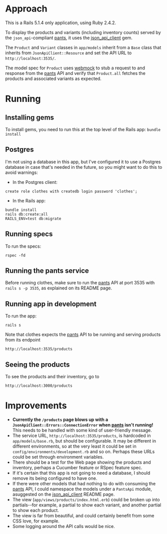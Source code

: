# Approach

This is a Rails 5.1.4 only application, using Ruby 2.4.2.

To display the products and variants (including inventory counts) served by the `json_api`-compliant [pants](https://github.com/apoorva-muralidhara/pants), it uses the [json_api_client](http://github.com/chingor13/json_api_client) gem.

The `Product` and `Variant` classes in `app/models` inherit from a `Base` class that inherits from `JsonApiClient::Resource` and set the API URL to `http://localhost:3535/`.

The model spec for `Product` uses [webmock](https://github.com/bblimke/webmock) to stub a request to and response from the [pants](https://github.com/apoorva-muralidhara/pants) API and verify that `Product.all` fetches the products and associated variants as expected.

# Running

## Installing gems
To install gems, you need to run this at the top level of the Rails app:
```bundle install```

## Postgres
I'm not using a database in this app, but I've configured it to use a Postgres database in case that's needed in the future, so you might want to do this to avoid warnings:

* In the Postgres client:
```
create role clothes with createdb login password 'clothes';
```

* In the Rails app:
```
bundle install
rails db:create:all
RAILS_ENV=test db:migrate
```

## Running specs
To run the specs:
```
rspec -fd
```

## Running the pants service
Before running clothes, make sure to run the [pants](https://github.com/apoorva-muralidhara/pants) API at port 3535 with `rails s -p 3535`, as explained on its README page.

## Running app in development

To run the app:
```
rails s
```

Note that clothes expects the [pants](https://github.com/apoorva-muralidhara/pants) API to be running and serving products from its endpoint

```
http://localhost:3535/products
```

## Seeing the products
To see the products and their inventory, go to
```
http://localhost:3000/products
```

# Improvements
* **Currently the `/products` page blows up with a `JsonApiClient::Errors::ConnectionError` when [pants](https://github.com/apoorva-muralidhara/pants) isn't running!**  This needs to be handled with some kind of user-friendly message.
* The service URL, `http://localhost:3535/products`, is hardcoded in `app/models/base.rb`, but should be configurable.  It may be different in different environments, so at the very least it could be set in `config/environments/development.rb` and so on.  Perhaps these URLs could be set through environment variables.
* There should be a test for the Web page showing the products and inventory, perhaps a Cucumber feature or RSpec feature spec.
* If it's certain that this app is not going to need a database, I should remove its being configured to have one.
* If there were other models that had nothing to do with consuming the [pants](https://github.com/apoorva-muralidhara/pants) API, I could namespace the models under a `PantsApi` module, asuggested on the [json_api_client](http://github.com/chingor13/json_api_client) README page.
* The view (`app/views/products/index.html.erb`) could be broken up into partials--for example, a partial to show each variant, and another partial to show each product.
* The view is far from beautiful, and could certainly benefit from some CSS love, for example.
* Some logging around the API calls would be nice.








